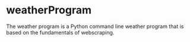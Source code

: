 # weatherProgram

The weather program is a Python command line weather program that is based on the fundamentals of webscraping.
